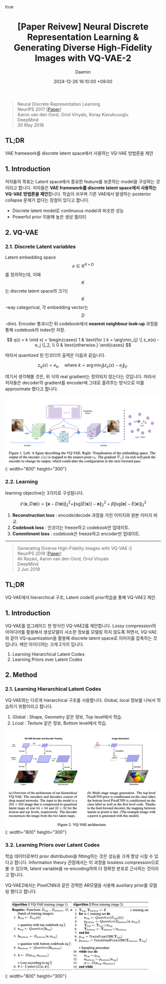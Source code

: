 ﻿---
title: "[Paper Reivew] Neural Discrete Representation Learning & Generating Diverse High-Fidelity Images with VQ-VAE-2"
description: VQ-VAE, VQ-VAE2 의 간단한 요약입니다.
toc: true
comments: true
# layout: default
math: true
date: 2024-12-26 16:10:00 +09:00
categories: [Deep Learning, Generative Model]
tags: [diffusion model, generative model, autoregressive model]     # TAG names should always be lowercase
image: /posts/20241226_MAR/teaser.jpeg
alt : Thumbnail
author: Daemin
---


> Neural Discrete Representation Learning <br/>
> NeurIPS 2017 [[Paper](https://arxiv.org/abs/1711.00937)]<br/>
> Aaron van den Oord, Oriol Vinyals, Koray Kavukcuoglu<br/>
> DeepMind <br/>
> 30 May 2018 <br/>


## TL;DR
VAE framework를 discrete latent space에서 사용하는 VQ-VAE 방법론을 제안

## 1. Introduction

저자들의 목표는 Latent space에서 중요한 feature를 보존하는 model을 구성하는 것이라고 합니다. 
저자들은 **VAE framework를 discrete latent space에서 사용하는 VQ-VAE 방법론을 제안**합니다. 학습이 쉬우며 기존 VAE에서 발생하는 posterior collapse 문제가 없다는 장점이 있다고 합니다.

- Discrete latent model로 continuous model과 비슷한 성능
- Powerful prior 이용해 높은 생성 퀄리티

## 2. VQ-VAE

### 2.1. Discrete Latent variables

Latent embedding space $$ e \in \mathbb{R}^{K \times D} $$를 정의하는데, 이때 $$ K $$는 discrete latent space의 크기( $$ K $$-way categorical, 각 embedding vector는 $$ D $$-dim). Encoder 통과시킨 뒤 codebook에서 **nearest neighbour look-up** 과정을 통해 codebook의 index만 저장.

$$
q(z = k \mid x) = 
\begin{cases} 
1 & \text{for } k = \arg\min_{j} \| z_e(x) - e_j \|_2, \\
0 & \text{otherwise.}
\end{cases}
$$

따라서 quantized 된 인코더의 출력은 다음과 같습니다. 

$$
z_q(x) = e_k, \quad \text{where } k = \arg\min_{j} \| z_e(x) - e_j \|_2.
$$

여기서 생각해볼 것은, 위 식의 real gradient는 정의되지 않는다는 것입니다. 따라서 저자들은 decoder의 gradient를 encoder에 그대로 흘려주는 방식으로 이를 approximate 했다고 합니다.

![fig1](/posts/20250102_VQVAE/fig1.png){: width="800" height="300"}

### 2.2. Learning

learning objective는 3가지로 구성됩니다.

$$
\mathcal{L}(\mathbf{x}, D(\mathbf{e})) = \| \mathbf{x} - D(\mathbf{e}) \|_2^2 + \| \text{sg}[E(\mathbf{x})] - \mathbf{e} \|_2^2 + \beta \| \text{sg}[\mathbf{e}] - E(\mathbf{x}) \|_2^2
$$


1. **Reconstruction loss** : encode/decode 과정을 거친 이미지와 원본 이미지 비교.
2. **Codebook loss** : 인코더는 freeze하고 codebook만 업데이트. 
3. **Commitment loss** : codebook은 freeze하고 encoder만 업데이트.

----

> Generating Diverse High-Fidelity Images with VQ-VAE-2 <br/>
> NeurIPS 2019 [[Paper](https://arxiv.org/abs/1711.00937)]<br/>
> Ali Razavi, Aaron van den Oord, Oriol Vinyals <br/>
> DeepMind <br/>
> 2 Jun 2019 <br/>

## TL;DR
VQ-VAE에서 hierarchical 구조, Latent code의 prior학습을 통해 VQ-VAE2 제안.


## 1. Introduction
VQ-VAE를 업그레이드 한 방식인 VQ-VAE2를 제안합니다. Lossy compression의 아이디어를 활용해서 생성모델이 사소한 정보를 모델링 하지 않도록 하면서, VQ-VAE와 같이 VQ-quantization을 활용해 discrete latent space로 이미지를 압축하는 것입니다. 
메인 아이디어는 크게 2가지 입니다.

1. Learning Hierarchical Latent Codes
2. Learning Priors over Latent Codes

## 2. Method

### 2.1. Learning Hierarchical Latent Codes

VQ-VAE와는 다르게 hierarchical 구조를 사용합니다. Global, local 정보를 나눠서 학습하기 위함이라고 합니다.

1. Global : Shape, Geometry 같은 정보, Top level에서 학습.
2. Lcoal : Texture 같은 정보, Bottom level에서 학습.

![fig2](/posts/20250102_VQVAE/fig2.png){: width="800" height="300"}

### 3.2. Learning Priors over Latent Codes

학습 데이터로부터 prior distribution을 fitting하는 것은 성능을 크게 향상 시킬 수 있다고 합니다. Information theory 관점에서는 이 과정을 lossless compression으로 볼 수 있으며, latent variable을 re-encoding하여 더 정확한 분포로 근사하는 것이라고 합니다.

VQ-VAE2에서는 PixelCNN과 같은 강력한 AR모델을 사용해 auxiliary prior를 모델링 했다고 합니다.

![al1](/posts/20250102_VQVAE/al1.png){: width="800" height="300"}
